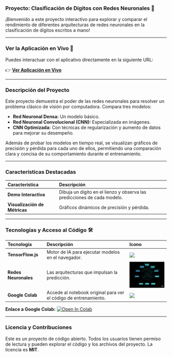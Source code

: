 ### Proyecto: Clasificación de Dígitos con Redes Neuronales 🧠

¡Bienvenido a este proyecto interactivo para explorar y comparar el rendimiento de diferentes arquitecturas de redes neuronales en la clasificación de dígitos escritos a mano!

---

### **Ver la Aplicación en Vivo 🚀**

Puedes interactuar con el aplicativo directamente en la siguiente URL:

👉 **[Ver Aplicación en Vivo](https://jhonyd55.github.io/Clasificacion-de-Digitos-Una-Comparativa-de-Redes-Neuronales/)**

---

### **Descripción del Proyecto**

Este proyecto demuestra el poder de las redes neuronales para resolver un problema clásico de visión por computadora. Compara tres modelos:
* **Red Neuronal Densa:** Un modelo básico.
* **Red Neuronal Convolucional (CNN):** Especializada en imágenes.
* **CNN Optimizada:** Con técnicas de regularización y aumento de datos para mejorar su desempeño.

Además de probar los modelos en tiempo real, se visualizan gráficos de precisión y pérdida para cada uno de ellos, permitiendo una comparación clara y concisa de su comportamiento durante el entrenamiento.

---

### **Características Destacadas**

| Característica | Descripción |
| :--- | :--- |
| **Demo Interactiva** | Dibuja un dígito en el lienzo y observa las predicciones de cada modelo. |
| **Visualización de Métricas** | Gráficos dinámicos de precisión y pérdida. |

---

### **Tecnologías y Acceso al Código 🛠️**

| Tecnología | Descripción | Icono |
| :--- | :--- | :--- |
| **TensorFlow.js** | Motor de IA para ejecutar modelos en el navegador. |<img src="https://www.tensorflow.org/images/tf_logo_social.png" width="200" height=auto align="center">|
| **Redes Neuronales**| Las arquitecturas que impulsan la predicción. |<img src="image/red_neuronal.png" width="200" height=auto align="center">   |
| **Google Colab** | Accede al notebook original para ver el código de entrenamiento. | <img src="https://colab.research.google.com/img/colab_favicon_256px.png" width="200" height=auto align="center"> |

**Enlace a Google Colab:** <a href="https://colab.research.google.com/drive/1O_jcehgfu8QUmd7V1AqtBt_EN9QSvC-s?usp=sharing"><img src="https://colab.research.google.com/assets/colab-badge.svg" width="200" alt="Open In Colab"></a>



---

### **Licencia y Contribuciones**

Este es un proyecto de código abierto. Todos los usuarios tienen permiso de lectura y pueden explorar el código y los archivos del proyecto. La licencia es **MIT**.




